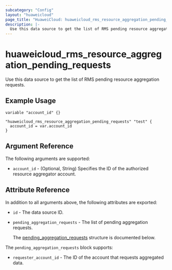 ```yaml
---
subcategory: "Config"
layout: "huaweicloud"
page_title: "HuaweiCloud: huaweicloud_rms_resource_aggregation_pending_requests"
description: |-
  Use this data source to get the list of RMS pending resource aggregation requests.
---
```


# huaweicloud_rms_resource_aggregation_pending_requests

Use this data source to get the list of RMS pending resource aggregation requests.

## Example Usage

```hcl
variable "account_id" {}

"huaweicloud_rms_resource_aggregation_pending_requests" "test" {
  account_id = var.account_id
}
```

## Argument Reference

The following arguments are supported:

* `account_id` - (Optional, String) Specifies the ID of the authorized resource aggregator account.

## Attribute Reference

In addition to all arguments above, the following attributes are exported:

* `id` - The data source ID.

* `pending_aggregation_requests` - The list of pending aggregation requests.

  The [pending_aggregation_requests](#pending_aggregation_requests_struct) structure is documented below.

<a name="pending_aggregation_requests_struct"></a>
The `pending_aggregation_requests` block supports:

* `requester_account_id` - The ID of the account that requests aggregated data.

